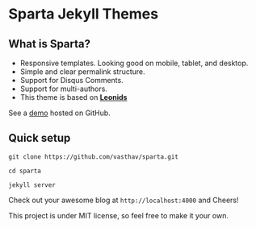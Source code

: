 # Sparta Jekyll Themes

## What is Sparta?

* Responsive templates. Looking good on mobile, tablet, and desktop.
* Simple and clear permalink structure.
* Support for Disqus Comments.
* Support for multi-authors.
* This theme is based on **[Leonids](http://renyuanz.github.io/leonids)** 

See a [demo](http://vasthav.github.io/) hosted on GitHub.

## Quick setup

`git clone https://github.com/vasthav/sparta.git`

`cd sparta`

`jekyll server`

Check out your awesome blog at `http://localhost:4000` and Cheers!

This project is under MIT license, so feel free to make it your own.
